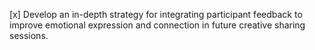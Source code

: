 [x] Develop an in-depth strategy for integrating participant feedback to improve emotional expression and connection in future creative sharing sessions.